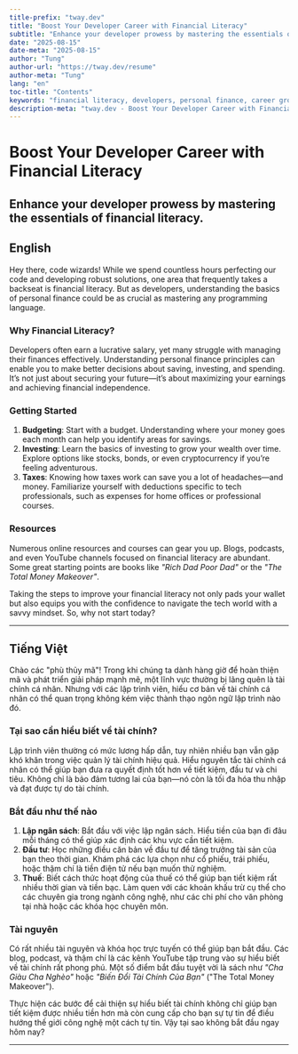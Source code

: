 ```yaml
---
title-prefix: "tway.dev"
title: "Boost Your Developer Career with Financial Literacy"
subtitle: "Enhance your developer prowess by mastering the essentials of financial literacy."
date: "2025-08-15"
date-meta: "2025-08-15"
author: "Tung"
author-url: "https://tway.dev/resume"
author-meta: "Tung"
lang: "en"
toc-title: "Contents"
keywords: "financial literacy, developers, personal finance, career growth, tech industry"
description-meta: "tway.dev - Boost Your Developer Career with Financial Literacy - Enhance your developer prowess by mastering the essentials of financial literacy."
---
```


# Boost Your Developer Career with Financial Literacy
## Enhance your developer prowess by mastering the essentials of financial literacy.

## English
Hey there, code wizards! While we spend countless hours perfecting our code and developing robust solutions, one area that frequently takes a backseat is financial literacy. But as developers, understanding the basics of personal finance could be as crucial as mastering any programming language.

### Why Financial Literacy?
Developers often earn a lucrative salary, yet many struggle with managing their finances effectively. Understanding personal finance principles can enable you to make better decisions about saving, investing, and spending. It’s not just about securing your future—it’s about maximizing your earnings and achieving financial independence.

### Getting Started
1. **Budgeting**: Start with a budget. Understanding where your money goes each month can help you identify areas for savings.
2. **Investing**: Learn the basics of investing to grow your wealth over time. Explore options like stocks, bonds, or even cryptocurrency if you’re feeling adventurous.
3. **Taxes**: Knowing how taxes work can save you a lot of headaches—and money. Familiarize yourself with deductions specific to tech professionals, such as expenses for home offices or professional courses.

### Resources
Numerous online resources and courses can gear you up. Blogs, podcasts, and even YouTube channels focused on financial literacy are abundant. Some great starting points are books like _"Rich Dad Poor Dad"_ or the _"The Total Money Makeover"_.

Taking the steps to improve your financial literacy not only pads your wallet but also equips you with the confidence to navigate the tech world with a savvy mindset. So, why not start today?

---

## Tiếng Việt
Chào các "phù thủy mã"! Trong khi chúng ta dành hàng giờ để hoàn thiện mã và phát triển giải pháp mạnh mẽ, một lĩnh vực thường bị lãng quên là tài chính cá nhân. Nhưng với các lập trình viên, hiểu cơ bản về tài chính cá nhân có thể quan trọng không kém việc thành thạo ngôn ngữ lập trình nào đó.

### Tại sao cần hiểu biết về tài chính?
Lập trình viên thường có mức lương hấp dẫn, tuy nhiên nhiều bạn vẫn gặp khó khăn trong việc quản lý tài chính hiệu quả. Hiểu nguyên tắc tài chính cá nhân có thể giúp bạn đưa ra quyết định tốt hơn về tiết kiệm, đầu tư và chi tiêu. Không chỉ là bảo đảm tương lai của bạn—nó còn là tối đa hóa thu nhập và đạt được tự do tài chính.

### Bắt đầu như thế nào
1. **Lập ngân sách**: Bắt đầu với việc lập ngân sách. Hiểu tiền của bạn đi đâu mỗi tháng có thể giúp xác định các khu vực cần tiết kiệm.
2. **Đầu tư**: Học những điều căn bản về đầu tư để tăng trưởng tài sản của bạn theo thời gian. Khám phá các lựa chọn như cổ phiếu, trái phiếu, hoặc thậm chí là tiền điện tử nếu bạn muốn thử nghiệm.
3. **Thuế**: Biết cách thức hoạt động của thuế có thể giúp bạn tiết kiệm rất nhiều thời gian và tiền bạc. Làm quen với các khoản khấu trừ cụ thể cho các chuyên gia trong ngành công nghệ, như các chi phí cho văn phòng tại nhà hoặc các khóa học chuyên môn.

### Tài nguyên
Có rất nhiều tài nguyên và khóa học trực tuyến có thể giúp bạn bắt đầu. Các blog, podcast, và thậm chí là các kênh YouTube tập trung vào sự hiểu biết về tài chính rất phong phú. Một số điểm bắt đầu tuyệt vời là sách như _"Cha Giàu Cha Nghèo"_ hoặc _"Biến Đổi Tài Chính Của Bạn"_ ("The Total Money Makeover").

Thực hiện các bước để cải thiện sự hiểu biết tài chính không chỉ giúp bạn tiết kiệm được nhiều tiền hơn mà còn cung cấp cho bạn sự tự tin để điều hướng thế giới công nghệ một cách tự tin. Vậy tại sao không bắt đầu ngay hôm nay?

---